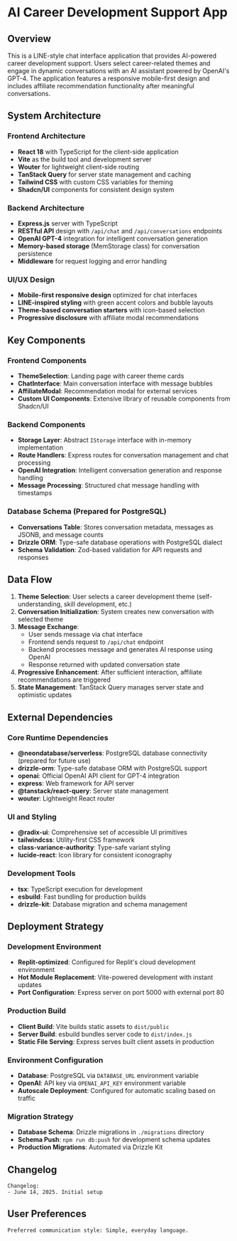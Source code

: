 # AI Career Development Support App

## Overview

This is a LINE-style chat interface application that provides AI-powered career development support. Users select career-related themes and engage in dynamic conversations with an AI assistant powered by OpenAI's GPT-4. The application features a responsive mobile-first design and includes affiliate recommendation functionality after meaningful conversations.

## System Architecture

### Frontend Architecture
- **React 18** with TypeScript for the client-side application
- **Vite** as the build tool and development server
- **Wouter** for lightweight client-side routing
- **TanStack Query** for server state management and caching
- **Tailwind CSS** with custom CSS variables for theming
- **Shadcn/UI** components for consistent design system

### Backend Architecture
- **Express.js** server with TypeScript
- **RESTful API** design with `/api/chat` and `/api/conversations` endpoints
- **OpenAI GPT-4** integration for intelligent conversation generation
- **Memory-based storage** (MemStorage class) for conversation persistence
- **Middleware** for request logging and error handling

### UI/UX Design
- **Mobile-first responsive design** optimized for chat interfaces
- **LINE-inspired styling** with green accent colors and bubble layouts
- **Theme-based conversation starters** with icon-based selection
- **Progressive disclosure** with affiliate modal recommendations

## Key Components

### Frontend Components
- **ThemeSelection**: Landing page with career theme cards
- **ChatInterface**: Main conversation interface with message bubbles
- **AffiliateModal**: Recommendation modal for external services
- **Custom UI Components**: Extensive library of reusable components from Shadcn/UI

### Backend Components
- **Storage Layer**: Abstract `IStorage` interface with in-memory implementation
- **Route Handlers**: Express routes for conversation management and chat processing
- **OpenAI Integration**: Intelligent conversation generation and response handling
- **Message Processing**: Structured chat message handling with timestamps

### Database Schema (Prepared for PostgreSQL)
- **Conversations Table**: Stores conversation metadata, messages as JSONB, and message counts
- **Drizzle ORM**: Type-safe database operations with PostgreSQL dialect
- **Schema Validation**: Zod-based validation for API requests and responses

## Data Flow

1. **Theme Selection**: User selects a career development theme (self-understanding, skill development, etc.)
2. **Conversation Initialization**: System creates new conversation with selected theme
3. **Message Exchange**: 
   - User sends message via chat interface
   - Frontend sends request to `/api/chat` endpoint
   - Backend processes message and generates AI response using OpenAI
   - Response returned with updated conversation state
4. **Progressive Enhancement**: After sufficient interaction, affiliate recommendations are triggered
5. **State Management**: TanStack Query manages server state and optimistic updates

## External Dependencies

### Core Runtime Dependencies
- **@neondatabase/serverless**: PostgreSQL database connectivity (prepared for future use)
- **drizzle-orm**: Type-safe database ORM with PostgreSQL support
- **openai**: Official OpenAI API client for GPT-4 integration
- **express**: Web framework for API server
- **@tanstack/react-query**: Server state management
- **wouter**: Lightweight React router

### UI and Styling
- **@radix-ui**: Comprehensive set of accessible UI primitives
- **tailwindcss**: Utility-first CSS framework
- **class-variance-authority**: Type-safe variant styling
- **lucide-react**: Icon library for consistent iconography

### Development Tools
- **tsx**: TypeScript execution for development
- **esbuild**: Fast bundling for production builds
- **drizzle-kit**: Database migration and schema management

## Deployment Strategy

### Development Environment
- **Replit-optimized**: Configured for Replit's cloud development environment
- **Hot Module Replacement**: Vite-powered development with instant updates
- **Port Configuration**: Express server on port 5000 with external port 80

### Production Build
- **Client Build**: Vite builds static assets to `dist/public`
- **Server Build**: esbuild bundles server code to `dist/index.js`
- **Static File Serving**: Express serves built client assets in production

### Environment Configuration
- **Database**: PostgreSQL via `DATABASE_URL` environment variable
- **OpenAI**: API key via `OPENAI_API_KEY` environment variable
- **Autoscale Deployment**: Configured for automatic scaling based on traffic

### Migration Strategy
- **Database Schema**: Drizzle migrations in `./migrations` directory
- **Schema Push**: `npm run db:push` for development schema updates
- **Production Migrations**: Automated via Drizzle Kit

## Changelog

```
Changelog:
- June 14, 2025. Initial setup
```

## User Preferences

```
Preferred communication style: Simple, everyday language.
```